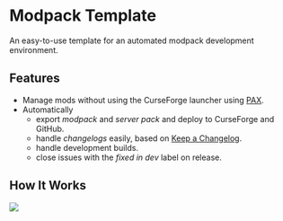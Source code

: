 # Modpack Template

An easy-to-use template for an automated modpack development environment.

## Features

- Manage mods without using the CurseForge launcher using [PAX].
- Automatically
  - export _modpack_ and _server pack_ and deploy to CurseForge and GitHub.
  - handle _changelogs_ easily, based on [Keep a Changelog].
  - handle development builds.
  - close issues with the _fixed in dev_ label on release.

## How It Works

![](https://i.imgur.com/ZfPR3Is.png)

<!-- Links: -->
[PAX]: https://github.com/froehlichA/pax
[Keep a Changelog]: https://keepachangelog.com/en/1.0.0/
